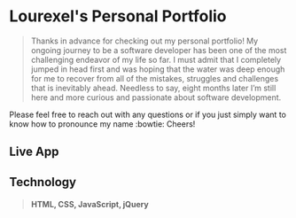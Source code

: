 # Lourexel's Personal Portfolio

> Thanks in advance for checking out my personal portfolio! My ongoing journey to be a software developer has been one of the most challenging endeavor of my life so far. I must admit that I completely jumped in head first and was hoping that the water was deep enough for me to recover from all of the mistakes, struggles and challenges that is inevitably ahead. Needless to say, eight months later I’m still here and more curious and passionate about software development.

Please feel free to reach out with any questions or if you just simply want to know how to pronounce my name :bowtie: Cheers!

## Live App

[](https://louzuniga.com/)

## Technology

> #### HTML, CSS, JavaScript, jQuery
